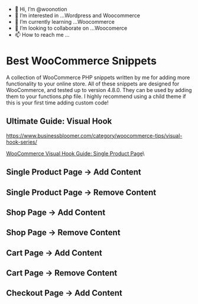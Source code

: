 - 👋 Hi, I’m @woonotion
- 👀 I’m interested in ...Wordpress and Woocommerce
- 🌱 I’m currently learning ...Woocommerce
- 💞️ I’m looking to collaborate on ...Woocomerce
- 📫 How to reach me ...

<!---
woonotion/woonotion is a ✨ special ✨ repository because its `README.md` (this file) appears on your GitHub profile.
You can click the Preview link to take a look at your changes.
--->
# Best WooCommerce Snippets
A collection of WooCommerce PHP snippets written by me for adding more functionality to your online store. All of these snippets are designed for WooCommerce, and tested up to version 4.8.0.
They can be used by adding them to your functions.php file. I highly recommend using a child theme if this is your first time adding custom code!

## Ultimate Guide: Visual Hook
https://www.businessbloomer.com/category/woocommerce-tips/visual-hook-series/

[WooCommerce Visual Hook Guide: Single Product Page](https://businessbloomer.com/woocommerce-visual-hook-guide-single-product-page/)\



## Single Product Page -> Add Content

## Single Product Page -> Remove Content

## Shop Page -> Add Content

## Shop Page -> Remove Content

## Cart Page -> Add Content

## Cart Page -> Remove Content

## Checkout Page -> Add Content
